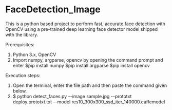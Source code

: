 # FaceDetection_Image
This is a python based project to perform fast, accurate face detection with OpenCV using a pre-trained deep learning face detector model shipped with the library.

Prerequisites:
1. Python 3.x, OpenCV
2. Import numpy, argparse, opencv by opening the command prompt and enter
    $pip install numpy
    $pip install argparse
    $pip install opencv

Execution steps:
1. Open the terminal, enter the file path and then paste the command given below.
2. $ python detect_faces.py --image sample.jpg --prototxt deploy.prototxt.txt --model res10_300x300_ssd_iter_140000.caffemodel

